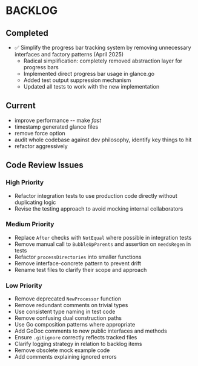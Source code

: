 # BACKLOG

## Completed

- ✅ Simplify the progress bar tracking system by removing unnecessary interfaces and factory patterns (April 2025)
  - Radical simplification: completely removed abstraction layer for progress bars
  - Implemented direct progress bar usage in glance.go
  - Added test output suppression mechanism
  - Updated all tests to work with the new implementation

## Current

- improve performance -- make *fast*
- timestamp generated glance files
- remove force option
- audit whole codebase against dev philosophy, identify key things to hit
- refactor aggressively

## Code Review Issues

### High Priority

- Refactor integration tests to use production code directly without duplicating logic
- Revise the testing approach to avoid mocking internal collaborators

### Medium Priority

- Replace `After` checks with `NotEqual` where possible in integration tests
- Remove manual call to `BubbleUpParents` and assertion on `needsRegen` in tests
- Refactor `processDirectories` into smaller functions
- Remove interface-concrete pattern to prevent drift
- Rename test files to clarify their scope and approach

### Low Priority

- Remove deprecated `NewProcessor` function
- Remove redundant comments on trivial types
- Use consistent type naming in test code
- Remove confusing dual construction paths
- Use Go composition patterns where appropriate
- Add GoDoc comments to new public interfaces and methods
- Ensure `.gitignore` correctly reflects tracked files
- Clarify logging strategy in relation to backlog items
- Remove obsolete mock example code
- Add comments explaining ignored errors
